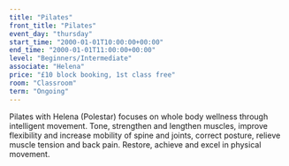 ```yaml
---
title: "Pilates"
front_title: "Pilates"
event_day: "thursday"
start_time: "2000-01-01T10:00:00+00:00"
end_time: "2000-01-01T11:00:00+00:00"
level: "Beginners/Intermediate"
associate: "Helena"
price: "£10 block booking, 1st class free"
room: "Classroom"
term: "Ongoing"
---
```


Pilates with Helena (Polestar) focuses on whole body wellness through intelligent movement.  Tone, strengthen and lengthen muscles, improve flexibility and increase mobility of spine and joints, correct posture, relieve muscle tension and back pain.  Restore, achieve and excel in physical movement.